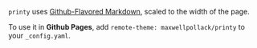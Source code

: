 `printy` uses [Github-Flavored Markdown](https://github.com/sindresorhus/github-markdown-css), scaled to the width of the page.

To use it in **Github Pages**, add `remote-theme: maxwellpollack/printy` to your `_config.yaml`.